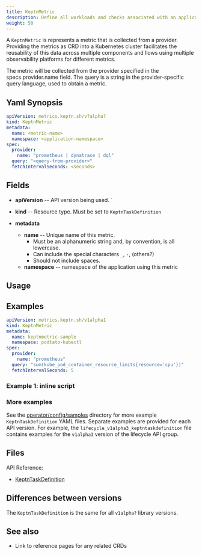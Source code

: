 ```yaml
---
title: KeptnMetric
description: Define all workloads and checks associated with an application
weight: 50
---
```


A `KeptnMetric` is represents a metric that is collected
from a provider.
Providing the metrics as CRD into a Kubernetes cluster
facilitates the reusability of this data across multiple components
and llows using multiple observability platforms for different metrics.

The metric will be collected from the provider specified in the
specs.provider.name field.
The query is a string in the provider-specific query language, used to obtain a metric.

## Yaml Synopsis

```yaml
apiVersion: metrics.keptn.sh/v?alpha?
kind: KeptnMetric
metadata:
  name: <metric-name>
  namespace: <application-namespace>
spec:
  provider:
    name: "prometheus | dynatrace | dql"
  query: "<query-from-provider>"
  fetchIntervalSeconds: <seconds>
```

## Fields

* **apiVersion** -- API version being used.
`
* **kind** -- Resource type.  Must be set to `KeptnTaskDefinition`

* **metadata**
  * **name** -- Unique name of this metric.
    * Must be an alphanumeric string and, by convention, is all lowercase.
    * Can include the special characters `_`, `-`, (others?)
    * Should not include spaces.
  * **namespace** -- namespace of the application using this metric

## Usage


## Examples


```yaml
apiVersion: metrics.keptn.sh/v1alpha1
kind: KeptnMetric
metadata:
  name: keptnmetric-sample
  namespace: podtato-kubectl
spec:
  provider:
    name: "prometheus"
  query: "sum(kube_pod_container_resource_limits{resource='cpu'})"
  fetchIntervalSeconds: 5
```

### Example 1: inline script

### More examples

See the [operator/config/samples](https://github.com/keptn/lifecycle-toolkit/tree/main/operator/config/samples)
directory for more example `KeptnTaskDefinition` YAML files.
Separate examples are provided for each API version.
For example, the `lifecycle_v1alpha3_keptntaskdefinition` file
contains examples for the `v1alpha3` version of the lifecycle API group.

## Files

API Reference:

* [KeptnTaskDefinition](../../crd-ref/lifecycle/v1alpha3/#keptntaskdefinition)

## Differences between versions

The `KeptnTaskDefinition` is the same for
all `v1alpha?` library versions.

## See also

* Link to reference pages for any related CRDs
